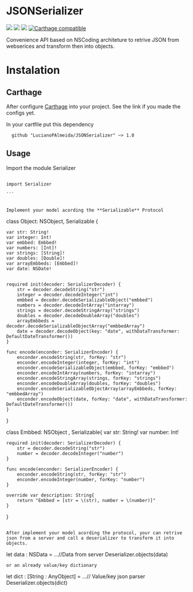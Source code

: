 # JSONSerializer

![](https://img.shields.io/badge/Platform-iOS%209%2B-green.svg)
![](https://img.shields.io/badge/Xcode-7.3-blue.svg)
![](https://img.shields.io/badge/Language-Swift-orange.svg)
[![Carthage compatible](https://img.shields.io/badge/Carthage-compatible-4BC51D.svg?style=flat)](https://github.com/Carthage/Carthage) 

Convenience API based on NSCoding architeture to retrive JSON from webserices and transform then into objects.

# Instalation

## Carthage 

After configure [Carthage](https://github.com/Carthage/Carthage) into your project. See the link if you made the configs yet.

In your cartfile put this dependency

```
  github "LucianoPAlmeida/JSONSerializer" ~> 1.0

```

## Usage 

Import the module Serializer

````

import Serializer

```


Implement your model acording the **Serializable** Protocol 

````
  
  class Object: NSObject, Serializable {
    
    var str: String!
    var integer: Int!
    var embbed: Embbed!
    var numbers: [Int]!
    var strings: [String]!
    var doubles: [Double]!
    var arrayEmbbeds: [Embbed]!
    var date: NSDate!
    
    
    required init(decoder: SerializerDecoder) {
        str = decoder.decodeString("str")
        integer = decoder.decodeInteger("int")
        embbed = decoder.decodeSerializableObject("embbed")
        numbers = decoder.decodeIntArray("intarray")
        strings = decoder.decodeStringArray("strings")
        doubles = decoder.decodeDoubleArray("doubles")
        arrayEmbbeds = decoder.decodeSerializableObjectArray("embbedArray")
        date = decoder.decodeObject(key: "date", withDataTransformer: DefaultDateTransformer())
    }
    
    func encode(enconder: SerializerEncoder) {
        enconder.encodeString(str, forKey: "str")
        enconder.encodeInteger(integer, forKey: "int")
        enconder.encodeSerializableObject(embbed, forKey: "embbed")
        enconder.encodeIntArray(numbers, forKey: "intarray")
        enconder.encodeStringArray(strings, forKey: "strings")
        enconder.encodeDoubleArray(doubles, forKey: "doubles")
        enconder.encodeSerializableObjectArray(arrayEmbbeds, forKey: "embbedArray")
        enconder.encodeObject(date, forKey: "date", withDataTransformer: DefaultDateTransformer())
    }
}

class Embbed: NSObject , Serializable{
    var str: String!
    var number: Int!
    
    required init(decoder: SerializerDecoder) {
        str = decoder.decodeString("str")
        number = decoder.decodeInteger("number")
    }
    
    func encode(enconder: SerializerEncoder) {
        enconder.encodeString(str, forKey: "str")
        enconder.encodeInteger(number, forKey: "number")
    }
    
    override var description: String{
        return "Embbed = [str = \(str), number = \(number)]"
    }
}

```

After implement your model acording the protocol, your can retrive json from a server and call a deserializer to transform it into objects.

````
let data : NSData = ...//Data from server 
Deserializer<Object>.objects(data)

```
or an already value/key dictionary 

````

let dict : [String : AnyObject] = ...// Value/key json parser
Deserializer<Object>.objects(dict)

```

